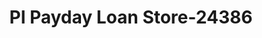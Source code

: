 ---
f_zip-code: 54937
f_state-code: WI
title: Pl Payday Loan Store-24386
f_phone: 920-923-9100
f_city-only: Fond Du Lac
f_address: 566 N Rolling Meadows Dr Fond Du Lac
f_location-unique-id: '24386'
slug: pl-payday-loan-store-24386
updated-on: '2024-05-30T13:46:58.046Z'
created-on: '2024-05-30T13:36:59.803Z'
published-on: '2024-05-30T13:54:32.469Z'
f_city-state: cms/city/fond-du-lac-wi.md
f_company: cms/company/pl-payday-loan-store.md
f_state: cms/state/wisconsin.md
layout: '[payday-loan].html'
tags: payday-loan
---